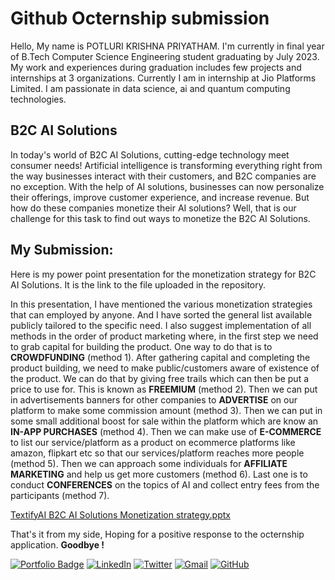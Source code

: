 # Github Octernship submission
Hello, My name is POTLURI KRISHNA PRIYATHAM. I'm currently in final year of B.Tech Computer Science Engineering student graduating by July 2023. 
My work and experiences during graduation includes few projects and internships at 3 organizations. Currently I am in internship at Jio Platforms Limited. 
I am passionate in data science, ai and quantum computing technologies.

## B2C AI Solutions

In today's world of B2C AI Solutions, cutting-edge technology meet consumer needs! Artificial intelligence is transforming everything right from the way businesses 
interact with their customers, and B2C companies are no exception. With the help of AI solutions, businesses can now personalize their offerings, 
improve customer experience, and increase revenue. But how do these companies monetize their AI solutions? 
Well, that is our challenge for this task to find out ways to monetize the B2C AI Solutions.

## My Submission:

Here is my power point presentation for the monetization strategy for B2C AI Solutions. It is the link to the file uploaded in the repository. 

In this presentation, I have mentioned the various monetization strategies that can employed by anyone. And I have sorted the general list available publicly 
tailored to the specific need. I also suggest implementation of all methods in the order of product marketing where, in the first step we need to grab capital 
for building the product. One way to do that is to **CROWDFUNDING** (method 1). After gathering capital and completing the product building, we need to make 
public/customers aware of existence of the product. We can do that by giving free trails which can then be put a price to use for. This is known as **FREEMIUM** 
(method 2).  Then we can put in advertisements banners for other companies to **ADVERTISE** on our platform to make some commission amount (method 3). Then we can 
put in some small additional boost for sale within the platform which are know an **IN-APP PURCHASES** (method 4). Then we can make use of **E-COMMERCE** to list 
our service/platform as a product on ecommerce platforms like amazon, flipkart etc so that our services/platform reaches more people (method 5). Then we can 
approach some individuals for **AFFILIATE MARKETING** and help us get more customers (method 6). Last one is to conduct **CONFERENCES** on the topics of AI and 
collect entry fees from the participants (method 7).  


[TextifyAI B2C AI Solutions Monetization strategy.pptx](https://github.com/kittupriyatham/introduction-kittupriyatham/blob/main/TextifyAI%20B2C%20AI%20Solutions%20Monetization%20strategy.pptx)

That's it from my side, Hoping for a positive response to the octernship application. **Goodbye !**

[![Portfolio Badge](https://img.shields.io/badge/-Portfolio%20Website-000?style=for-the-badge&logo=googlechrome&logoColor=white)](https://potlurikrishnapriyatham.azurewebsites.net/)
[![LinkedIn](https://img.shields.io/badge/linkedin-%230077B5.svg?style=for-the-badge&logo=linkedin&logoColor=white)](https://www.linkedin.com/in/potluri-krishna-priyatham/)
[![Twitter](https://img.shields.io/badge/Twitter-%231DA1F2.svg?style=for-the-badge&logo=Twitter&logoColor=white)](https://twitter.com/kittupriyatham)
[![Gmail](https://img.shields.io/badge/Gmail-D14836?style=for-the-badge&logo=gmail&logoColor=white)](mailto:kittu.priyatham@gmail.com)
[![GitHub](https://img.shields.io/badge/github-%23121011.svg?style=for-the-badge&logo=github&logoColor=white)](https://github.com/kittupriyatham)
